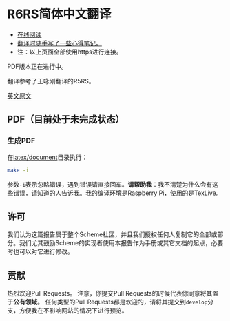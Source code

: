 # R6RS简体中文翻译

* [在线阅读](https://r6rs.mrliu.org)
* [翻译时随手写了一些心得笔记。](https://r6rs.mrliu.org/r6rs-translation-experience/)
* 注：以上页面全部使用https进行连接。

PDF版本正在进行中。

翻译参考了王咏刚翻译的R5RS。

[英文原文](http://www.r6rs.org/final/r6rs.pdf)

## PDF（目前处于未完成状态）
### 生成PDF
在[latex/document](/latex/document/)目录执行：

``` bash
make -i
```

参数`-i`表示忽略错误，遇到错误请直接回车。**请帮助我**：我不清楚为什么会有这些错误，请知道的人告诉我。我的编译环境是Raspberry Pi，使用的是TexLive。

## 许可
我们认为这篇报告属于整个Scheme社区，并且我们授权任何人复制它的全部或部分。我们尤其鼓励Scheme的实现者使用本报告作为手册或其它文档的起点，必要时也可以对它进行修改。

## 贡献
热烈欢迎Pull Requests。
注意，你提交Pull Requests的时候代表你同意将其置于**公有领域**。
任何类型的Pull Requests都是欢迎的，请将其提交到`develop`分支，方便我在不影响网站的情况下进行预览。
